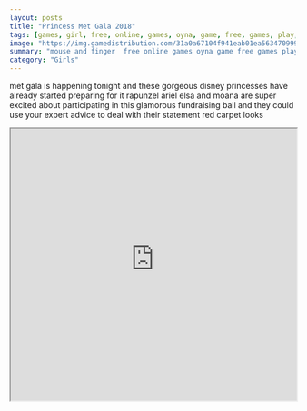 ```yaml
---
layout: posts
title: "Princess Met Gala 2018"
tags: [games, girl, free, online, games, oyna, game, free, games, play, play, games]
image: "https://img.gamedistribution.com/31a0a67104f941eab01ea56347099926-512x384.jpeg"
summary: "mouse and finger  free online games oyna game free games play play games"
category: "Girls"
---
```


met gala is happening tonight and these gorgeous disney princesses have already started preparing for it rapunzel ariel elsa and moana are super excited about participating in this glamorous fundraising ball and they could use your expert advice to deal with their statement red carpet looks

<iframe width="100%" height="480px;" src="https://html5.gamedistribution.com/31a0a67104f941eab01ea56347099926/"></iframe>